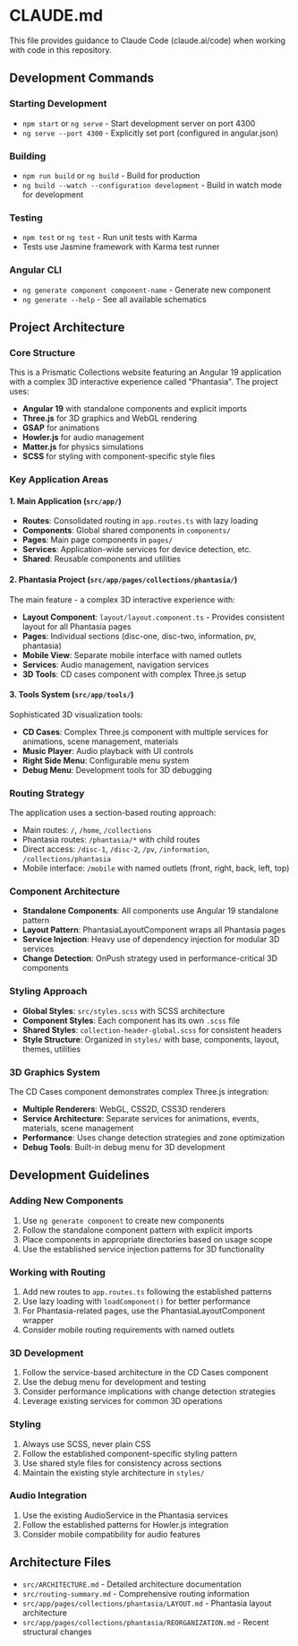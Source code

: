 # CLAUDE.md

This file provides guidance to Claude Code (claude.ai/code) when working with code in this repository.

## Development Commands

### Starting Development
- `npm start` or `ng serve` - Start development server on port 4300
- `ng serve --port 4300` - Explicitly set port (configured in angular.json)

### Building
- `npm run build` or `ng build` - Build for production
- `ng build --watch --configuration development` - Build in watch mode for development

### Testing
- `npm test` or `ng test` - Run unit tests with Karma
- Tests use Jasmine framework with Karma test runner

### Angular CLI
- `ng generate component component-name` - Generate new component
- `ng generate --help` - See all available schematics

## Project Architecture

### Core Structure
This is a Prismatic Collections website featuring an Angular 19 application with a complex 3D interactive experience called "Phantasia". The project uses:

- **Angular 19** with standalone components and explicit imports
- **Three.js** for 3D graphics and WebGL rendering
- **GSAP** for animations
- **Howler.js** for audio management
- **Matter.js** for physics simulations
- **SCSS** for styling with component-specific style files

### Key Application Areas

#### 1. Main Application (`src/app/`)
- **Routes**: Consolidated routing in `app.routes.ts` with lazy loading
- **Components**: Global shared components in `components/`
- **Pages**: Main page components in `pages/`
- **Services**: Application-wide services for device detection, etc.
- **Shared**: Reusable components and utilities

#### 2. Phantasia Project (`src/app/pages/collections/phantasia/`)
The main feature - a complex 3D interactive experience with:
- **Layout Component**: `layout/layout.component.ts` - Provides consistent layout for all Phantasia pages
- **Pages**: Individual sections (disc-one, disc-two, information, pv, phantasia)
- **Mobile View**: Separate mobile interface with named outlets
- **Services**: Audio management, navigation services
- **3D Tools**: CD cases component with complex Three.js setup

#### 3. Tools System (`src/app/tools/`)
Sophisticated 3D visualization tools:
- **CD Cases**: Complex Three.js component with multiple services for animations, scene management, materials
- **Music Player**: Audio playback with UI controls
- **Right Side Menu**: Configurable menu system
- **Debug Menu**: Development tools for 3D debugging

### Routing Strategy
The application uses a section-based routing approach:
- Main routes: `/`, `/home`, `/collections`
- Phantasia routes: `/phantasia/*` with child routes
- Direct access: `/disc-1`, `/disc-2`, `/pv`, `/information`, `/collections/phantasia`
- Mobile interface: `/mobile` with named outlets (front, right, back, left, top)

### Component Architecture
- **Standalone Components**: All components use Angular 19 standalone pattern
- **Layout Pattern**: PhantasiaLayoutComponent wraps all Phantasia pages
- **Service Injection**: Heavy use of dependency injection for modular 3D services
- **Change Detection**: OnPush strategy used in performance-critical 3D components

### Styling Approach
- **Global Styles**: `src/styles.scss` with SCSS architecture
- **Component Styles**: Each component has its own `.scss` file
- **Shared Styles**: `collection-header-global.scss` for consistent headers
- **Style Structure**: Organized in `styles/` with base, components, layout, themes, utilities

### 3D Graphics System
The CD Cases component demonstrates complex Three.js integration:
- **Multiple Renderers**: WebGL, CSS2D, CSS3D renderers
- **Service Architecture**: Separate services for animations, events, materials, scene management
- **Performance**: Uses change detection strategies and zone optimization
- **Debug Tools**: Built-in debug menu for 3D development

## Development Guidelines

### Adding New Components
1. Use `ng generate component` to create new components
2. Follow the standalone component pattern with explicit imports
3. Place components in appropriate directories based on usage scope
4. Use the established service injection patterns for 3D functionality

### Working with Routing
1. Add new routes to `app.routes.ts` following the established patterns
2. Use lazy loading with `loadComponent()` for better performance
3. For Phantasia-related pages, use the PhantasiaLayoutComponent wrapper
4. Consider mobile routing requirements with named outlets

### 3D Development
1. Follow the service-based architecture in the CD Cases component
2. Use the debug menu for development and testing
3. Consider performance implications with change detection strategies
4. Leverage existing services for common 3D operations

### Styling
1. Always use SCSS, never plain CSS
2. Follow the established component-specific styling pattern
3. Use shared style files for consistency across sections
4. Maintain the existing style architecture in `styles/`

### Audio Integration
1. Use the existing AudioService in the Phantasia services
2. Follow the established patterns for Howler.js integration
3. Consider mobile compatibility for audio features

## Architecture Files
- `src/ARCHITECTURE.md` - Detailed architecture documentation
- `src/routing-summary.md` - Comprehensive routing information
- `src/app/pages/collections/phantasia/LAYOUT.md` - Phantasia layout architecture
- `src/app/pages/collections/phantasia/REORGANIZATION.md` - Recent structural changes